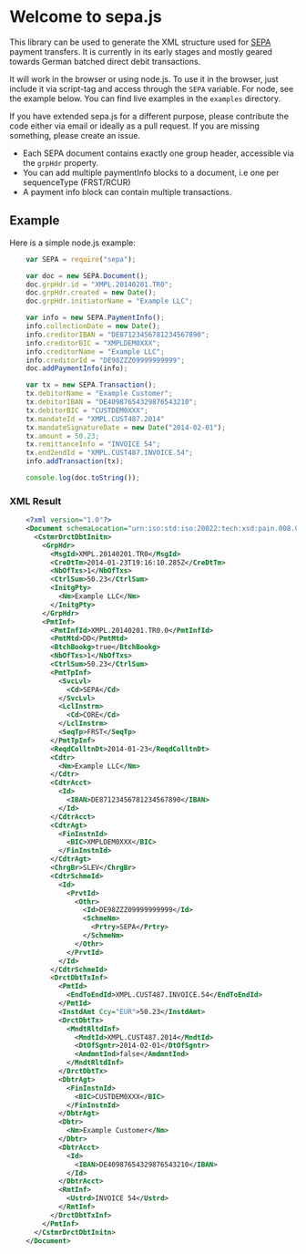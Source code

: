 Welcome to sepa.js
==================

This library can be used to generate the XML structure used
for [SEPA](http://en.wikipedia.org/wiki/Single_Euro_Payments_Area) payment
transfers. It is currently in its early stages and mostly geared towards German
batched direct debit transactions.

It will work in the browser or using node.js. To use it in the browser, just
include it via script-tag and access through the `SEPA` variable. For node, see
the example below. You can find live examples in the `examples` directory.

If you have extended sepa.js for a different purpose, please contribute the code
either via email or ideally as a pull request. If you are missing something,
please create an issue.

* Each SEPA document contains exactly one group header, accessible via the `grpHdr` property.
* You can add multiple paymentInfo blocks to a document, i.e one per sequenceType (FRST/RCUR)
* A payment info block can contain multiple transactions.

Example
-------
Here is a simple node.js example:
```javascript
    var SEPA = require("sepa");

    var doc = new SEPA.Document();
    doc.grpHdr.id = "XMPL.20140201.TR0";
    doc.grpHdr.created = new Date();
    doc.grpHdr.initiatorName = "Example LLC";

    var info = new SEPA.PaymentInfo();
    info.collectionDate = new Date();
    info.creditorIBAN = "DE87123456781234567890";
    info.creditorBIC = "XMPLDEM0XXX";
    info.creditorName = "Example LLC";
    info.creditorId = "DE98ZZZ09999999999";
    doc.addPaymentInfo(info);

    var tx = new SEPA.Transaction();
    tx.debitorName = "Example Customer";
    tx.debitorIBAN = "DE40987654329876543210";
    tx.debitorBIC = "CUSTDEM0XXX";
    tx.mandateId = "XMPL.CUST487.2014"
    tx.mandateSignatureDate = new Date("2014-02-01");
    tx.amount = 50.23;
    tx.remittanceInfo = "INVOICE 54";
    tx.end2endId = "XMPL.CUST487.INVOICE.54";
    info.addTransaction(tx);

    console.log(doc.toString());
```

### XML Result
```xml
    <?xml version="1.0"?>
    <Document schemaLocation="urn:iso:std:iso:20022:tech:xsd:pain.008.003.02 pain.008.003.02.xsd">
      <CstmrDrctDbtInitn>
        <GrpHdr>
          <MsgId>XMPL.20140201.TR0</MsgId>
          <CreDtTm>2014-01-23T19:16:10.285Z</CreDtTm>
          <NbOfTxs>1</NbOfTxs>
          <CtrlSum>50.23</CtrlSum>
          <InitgPty>
            <Nm>Example LLC</Nm>
          </InitgPty>
        </GrpHdr>
        <PmtInf>
          <PmtInfId>XMPL.20140201.TR0.0</PmtInfId>
          <PmtMtd>DD</PmtMtd>
          <BtchBookg>true</BtchBookg>
          <NbOfTxs>1</NbOfTxs>
          <CtrlSum>50.23</CtrlSum>
          <PmtTpInf>
            <SvcLvl>
              <Cd>SEPA</Cd>
            </SvcLvl>
            <LclInstrm>
              <Cd>CORE</Cd>
            </LclInstrm>
            <SeqTp>FRST</SeqTp>
          </PmtTpInf>
          <ReqdColltnDt>2014-01-23</ReqdColltnDt>
          <Cdtr>
            <Nm>Example LLC</Nm>
          </Cdtr>
          <CdtrAcct>
            <Id>
              <IBAN>DE87123456781234567890</IBAN>
            </Id>
          </CdtrAcct>
          <CdtrAgt>
            <FinInstnId>
              <BIC>XMPLDEM0XXX</BIC>
            </FinInstnId>
          </CdtrAgt>
          <ChrgBr>SLEV</ChrgBr>
          <CdtrSchmeId>
            <Id>
              <PrvtId>
                <Othr>
                  <Id>DE98ZZZ09999999999</Id>
                  <SchmeNm>
                    <Prtry>SEPA</Prtry>
                  </SchmeNm>
                </Othr>
              </PrvtId>
            </Id>
          </CdtrSchmeId>
          <DrctDbtTxInf>
            <PmtId>
              <EndToEndId>XMPL.CUST487.INVOICE.54</EndToEndId>
            </PmtId>
            <InstdAmt Ccy="EUR">50.23</InstdAmt>
            <DrctDbtTx>
              <MndtRltdInf>
                <MndtId>XMPL.CUST487.2014</MndtId>
                <DtOfSgntr>2014-02-01</DtOfSgntr>
                <AmdmntInd>false</AmdmntInd>
              </MndtRltdInf>
            </DrctDbtTx>
            <DbtrAgt>
              <FinInstnId>
                <BIC>CUSTDEM0XXX</BIC>
              </FinInstnId>
            </DbtrAgt>
            <Dbtr>
              <Nm>Example Customer</Nm>
            </Dbtr>
            <DbtrAcct>
              <Id>
                <IBAN>DE40987654329876543210</IBAN>
              </Id>
            </DbtrAcct>
            <RmtInf>
              <Ustrd>INVOICE 54</Ustrd>
            </RmtInf>
          </DrctDbtTxInf>
        </PmtInf>
      </CstmrDrctDbtInitn>
    </Document>
```
